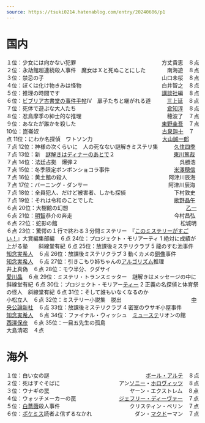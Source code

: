 ```yaml
---
source: https://tsuki0214.hatenablog.com/entry/20240606/p1
---
```


# 国内

１位：少女には向かない犯罪　　　　　　　　　　　　　　　　方丈貴恵　８点
２位：永劫館超連続殺人事件　魔女はＸと死ぬことにした　　　　南海遊　８点
３位：禁忌の子　　　　　　　　　　　　　　　　　　　　　　山口未桜　８点
４位：ぼくは化け物きみは怪物　　　　　　　　　　　　　　　白井智之　８点
５位：推理の時間です　　　　　　　　　　　　　　　　　　　[講談社](https://d.hatena.ne.jp/keyword/%B9%D6%C3%CC%BC%D2)編　８点
６位：[ビブリア古書堂の事件手帖](https://d.hatena.ne.jp/keyword/%A5%D3%A5%D6%A5%EA%A5%A2%B8%C5%BD%F1%C6%B2%A4%CE%BB%F6%B7%EF%BC%EA%C4%A1)Ⅳ　扉子たちと継がれる道　　　[三上延](https://d.hatena.ne.jp/keyword/%BB%B0%BE%E5%B1%E4)　８点
７位：死体で遊ぶな大人たち　　　　　　　　　　　　　　　　　[倉知淳](https://d.hatena.ne.jp/keyword/%C1%D2%C3%CE%BD%DF)　８点
８位：忍鳥摩季の紳士的な推理　　　　　　　　　　　　　　　　穂波了　７点
９位：あなたが誰かを殺した　　　　　　　　　　　　　　　　[東野圭吾](https://d.hatena.ne.jp/keyword/%C5%EC%CC%EE%B7%BD%B8%E3)　７点
10位：崑崙奴　　　　　　　　　　　　　　　　　　　　　　　[古泉迦十](https://d.hatena.ne.jp/keyword/%B8%C5%C0%F4%B2%E0%BD%BD)　７点
11位：にわか名探偵　ワトソン力　　　　　　　　　　　　　[大山誠一郎](https://d.hatena.ne.jp/keyword/%C2%E7%BB%B3%C0%BF%B0%EC%CF%BA)　７点
12位：神様の次くらいに　人の死なない謎解きミステリ集　　　[久住四季](https://d.hatena.ne.jp/keyword/%B5%D7%BD%BB%BB%CD%B5%A8)　７点
13位：新　[謎解きはディナーのあとで](https://d.hatena.ne.jp/keyword/%C6%E6%B2%F2%A4%AD%A4%CF%A5%C7%A5%A3%A5%CA%A1%BC%A4%CE%A4%A2%A4%C8%A4%C7)２　　　　　　　　　　　[東川篤哉](https://d.hatena.ne.jp/keyword/%C5%EC%C0%EE%C6%C6%BA%C8)　７点
14位：法廷占拠　爆弾２　　　　　　　　　　　　　　　　　　　呉勝浩　７点
15位：冬季限定ボンボンショコラ事件　　　　　　　　　　　　[米澤穂信](https://d.hatena.ne.jp/keyword/%CA%C6%DF%B7%CA%E6%BF%AE)　７点
16位：黄土館の殺人　　　　　　　　　　　　　　　　　　　阿津川辰海　７点
17位：バーニング・ダンサー　　　　　　　　　　　　　　　阿津川辰海　７点
18位：全員犯人、だけど被害者、しかも探偵　　　　　　　　　下村敦史　７点
19位：それは令和のことでした　　　　　　　　　　　　　　　[歌野晶午](https://d.hatena.ne.jp/keyword/%B2%CE%CC%EE%BE%BD%B8%E1)　６点
20位：大樹館の幻想　　　　　　　　　　　　　　　　　　　　　　[乙一](https://d.hatena.ne.jp/keyword/%B2%B5%B0%EC)　６点
21位：[明智](https://d.hatena.ne.jp/keyword/%CC%C0%C3%D2)恭介の奔走　　　　　　　　　　　　　　　　　　　今村昌弘　６点
22位：蛇影の館　　　　　　　　　　　　　　　　　　　　　　　松城明　６点
23位：驚愕の１行で終わる３分間ミステリー　『[このミステリーがすごい！](https://d.hatena.ne.jp/keyword/%A4%B3%A4%CE%A5%DF%A5%B9%A5%C6%A5%EA%A1%BC%A4%AC%A4%B9%A4%B4%A4%A4%A1%AA)』大賞編集部編　６点
24位：プロジェクト・モリアーティ 1 絶対に成績が上がる塾　　斜線堂有紀 ６点
25位：放課後ミステリクラブ 5 龍のすむ池事件　　　　　　　[知念実希人](https://d.hatena.ne.jp/keyword/%C3%CE%C7%B0%BC%C2%B4%F5%BF%CD)　６点
26位：放課後ミステリクラブ 3 動くカメの[銅像](https://d.hatena.ne.jp/keyword/%C6%BC%C1%FC)事件　　　　　[知念実希人](https://d.hatena.ne.jp/keyword/%C3%CE%C7%B0%BC%C2%B4%F5%BF%CD)　６点
27位：引きこもり姉ちゃんの[アルゴリズム](https://d.hatena.ne.jp/keyword/%A5%A2%A5%EB%A5%B4%A5%EA%A5%BA%A5%E0)推理　　　　　　　　井上真偽　６点
28位：モウ半分、クダサイ　　　　　　　　　　　　　　　　　　[愛川晶](https://d.hatena.ne.jp/keyword/%B0%A6%C0%EE%BE%BD)　６点
29位：ミステリ・トランスミッター　謎解きはメッセージの中に　斜線堂有紀 ６点
30位：プロジェクト・モリアー[ティー](https://d.hatena.ne.jp/keyword/%A5%C6%A5%A3%A1%BC) 2 正義の名探偵と体育祭の怪人　斜線堂有紀 ６点
31位：そして誰もいなくなるのか　　　　　　　　　　　　　　小松立人　６点
32位：ミステリー小説集　脱出　　　　　　　　　　　　　[中央公論新社](https://d.hatena.ne.jp/keyword/%C3%E6%B1%FB%B8%F8%CF%C0%BF%B7%BC%D2)　６点
33位：放課後ミステリクラブ 4 密室のウサギ小屋事件　　　　[知念実希人](https://d.hatena.ne.jp/keyword/%C3%CE%C7%B0%BC%C2%B4%F5%BF%CD)　６点
34位：ファイナル・ウィッシュ　[ミューステ](https://d.hatena.ne.jp/keyword/%A5%DF%A5%E5%A1%BC%A5%B9%A5%C6)リオンの館　　　　[西澤保彦](https://d.hatena.ne.jp/keyword/%C0%BE%DF%B7%CA%DD%C9%A7)　６点
35位：一目五先生の孤島　　　　　　　　　　　　　　　　　　大島清昭　４点
　
# 海外

１位：白い女の謎　　　　　　　　　　　　　　　　　　[ポール・アルテ](https://d.hatena.ne.jp/keyword/%A5%DD%A1%BC%A5%EB%A1%A6%A5%A2%A5%EB%A5%C6)　８点
２位：死はすぐそばに　　　　　　　　　　　アン[ソニー](https://d.hatena.ne.jp/keyword/%A5%BD%A5%CB%A1%BC)・[ホロヴィッツ](https://d.hatena.ne.jp/keyword/%A5%DB%A5%ED%A5%F4%A5%A3%A5%C3%A5%C4)　８点
３位：ウナギの罠　　　　　　　　　　　　　　　ヤーン・エクストレム　８点
４位：ウォッチメーカーの罠　　　　　　　　[ジェフリー・ディーヴァー](https://d.hatena.ne.jp/keyword/%A5%B8%A5%A7%A5%D5%A5%EA%A1%BC%A1%A6%A5%C7%A5%A3%A1%BC%A5%F4%A5%A1%A1%BC)　７点
５位：[白薔薇](https://d.hatena.ne.jp/keyword/%C7%F2%E9%AC%E9%AF)殺人事件　　　　　　　　　　　　　クリスティン・ペリン　７点
６位：[ポケミス](https://d.hatena.ne.jp/keyword/%A5%DD%A5%B1%A5%DF%A5%B9)読者よ信ずるなかれ　　　　　　　　ダン・[マクド](https://d.hatena.ne.jp/keyword/%A5%DE%A5%AF%A5%C9)ーマン　７点
